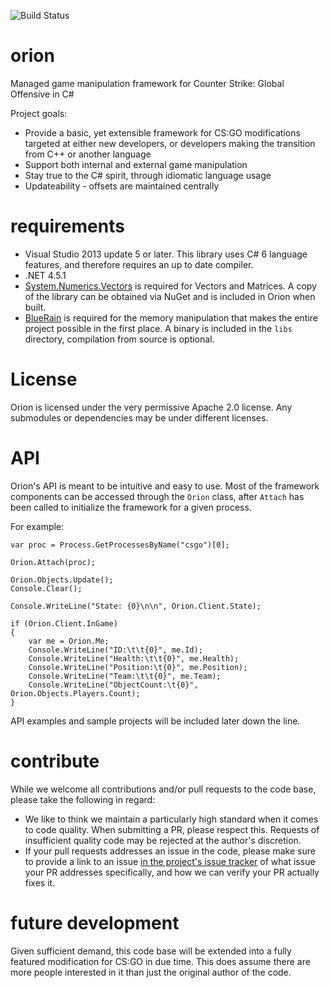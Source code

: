 ![Build Status](https://ci.appveyor.com/api/projects/status/github/aevitas/orion?branch=master&svg=true)

# orion
Managed game manipulation framework for Counter Strike: Global Offensive in C#

Project goals:
* Provide a basic, yet extensible framework for CS:GO modifications targeted at either new developers, or developers making the transition from C++ or another language
* Support both internal and external game manipulation
* Stay true to the C# spirit, through idiomatic language usage
* Updateability - offsets are maintained centrally

# requirements

* Visual Studio 2013 update 5 or later. This library uses C# 6 language features, and therefore requires an up to date compiler.
* .NET 4.5.1
* [System.Numerics.Vectors](https://msdn.microsoft.com/en-us/library/dn858218%28v=vs.111%29.aspx) is required for Vectors and Matrices. A copy of the library can be obtained via NuGet and is included in Orion when built.
* [BlueRain](https://github.com/aevitas/bluerain) is required for the memory manipulation that makes the entire project possible in the first place. A binary is included in the `libs` directory, compilation from source is optional.

License
=====

Orion is licensed under the very permissive Apache 2.0 license. Any submodules or dependencies may be under different licenses.

# API

Orion's API is meant to be intuitive and easy to use. Most of the framework components can be accessed through the `Orion` class, after `Attach` has been called to initialize the framework for a given process.

For example:

	var proc = Process.GetProcessesByName("csgo")[0];

	Orion.Attach(proc);

	Orion.Objects.Update();
	Console.Clear();

	Console.WriteLine("State: {0}\n\n", Orion.Client.State);

	if (Orion.Client.InGame)
	{
		var me = Orion.Me;
		Console.WriteLine("ID:\t\t{0}", me.Id);
		Console.WriteLine("Health:\t\t{0}", me.Health);
		Console.WriteLine("Position:\t{0}", me.Position);
		Console.WriteLine("Team:\t\t{0}", me.Team);
		Console.WriteLine("ObjectCount:\t{0}", Orion.Objects.Players.Count);
	}

API examples and sample projects will be included later down the line.

# contribute

While we welcome all contributions and/or pull requests to the code base, please take the following in regard:
* We like to think we maintain a particularly high standard when it comes to code quality. When submitting a PR, please respect this. Requests of insufficient quality code may be rejected at the author's discretion.
* If your pull requests addresses an issue in the code, please make sure to provide a link to an issue [in the project's issue tracker](https://github.com/aevitas/orion/issues) of what issue your PR addresses specifically, and how we can verify your PR actually fixes it.

# future development

Given sufficient demand, this code base will be extended into a fully featured modification for CS:GO in due time. This does assume there are more people interested in it than just the original author of the code.
